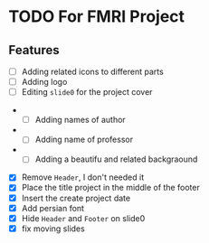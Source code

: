 # TODO For FMRI Project

## Features

- [ ] Adding related icons to different parts
- [ ] Adding logo
- [ ] Editing `slide0` for the project cover

- - [ ] Adding names of author
- - [ ] Adding name of professor
- - [ ] Adding a beautifu and related backgraound

- [x] Remove `Header`, I don't needed it
- [x] Place the title project in the middle of the footer
- [x] Insert the create project date
- [x] Add persian font
- [x] Hide `Header` and `Footer` on slide0
- [x] fix moving slides
